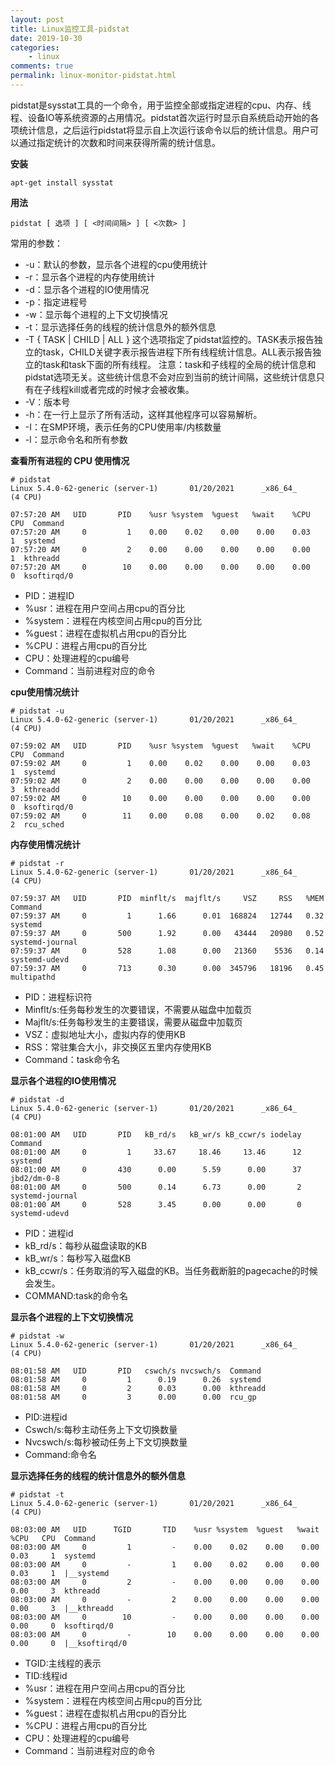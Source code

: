 ```yaml
---
layout: post
title: Linux监控工具-pidstat
date: 2019-10-30
categories:
    - linux
comments: true
permalink: linux-monitor-pidstat.html
---
```


pidstat是sysstat工具的一个命令，用于监控全部或指定进程的cpu、内存、线程、设备IO等系统资源的占用情况。pidstat首次运行时显示自系统启动开始的各项统计信息，之后运行pidstat将显示自上次运行该命令以后的统计信息。用户可以通过指定统计的次数和时间来获得所需的统计信息。

**安装**

```
apt-get install sysstat
```

**用法**

```
pidstat [ 选项 ] [ <时间间隔> ] [ <次数> ]
```

常用的参数：

- -u：默认的参数，显示各个进程的cpu使用统计
- -r：显示各个进程的内存使用统计
- -d：显示各个进程的IO使用情况
- -p：指定进程号
- -w：显示每个进程的上下文切换情况
- -t：显示选择任务的线程的统计信息外的额外信息
- -T { TASK | CHILD | ALL } 这个选项指定了pidstat监控的。TASK表示报告独立的task，CHILD关键字表示报告进程下所有线程统计信息。ALL表示报告独立的task和task下面的所有线程。
   注意：task和子线程的全局的统计信息和pidstat选项无关。这些统计信息不会对应到当前的统计间隔，这些统计信息只有在子线程kill或者完成的时候才会被收集。
- -V：版本号
- -h：在一行上显示了所有活动，这样其他程序可以容易解析。
- -I：在SMP环境，表示任务的CPU使用率/内核数量
- -l：显示命令名和所有参数

**查看所有进程的  CPU 使用情况**

```
# pidstat
Linux 5.4.0-62-generic (server-1)       01/20/2021      _x86_64_        (4 CPU)

07:57:20 AM   UID       PID    %usr %system  %guest   %wait    %CPU   CPU  Command
07:57:20 AM     0         1    0.00    0.02    0.00    0.00    0.03     1  systemd
07:57:20 AM     0         2    0.00    0.00    0.00    0.00    0.00     1  kthreadd
07:57:20 AM     0        10    0.00    0.00    0.00    0.00    0.00     0  ksoftirqd/0
```

- PID：进程ID
- %usr：进程在用户空间占用cpu的百分比
- %system：进程在内核空间占用cpu的百分比
- %guest：进程在虚拟机占用cpu的百分比
- %CPU：进程占用cpu的百分比
- CPU：处理进程的cpu编号
- Command：当前进程对应的命令

**cpu使用情况统计**

```
# pidstat -u
Linux 5.4.0-62-generic (server-1)       01/20/2021      _x86_64_        (4 CPU)

07:59:02 AM   UID       PID    %usr %system  %guest   %wait    %CPU   CPU  Command
07:59:02 AM     0         1    0.00    0.02    0.00    0.00    0.03     1  systemd
07:59:02 AM     0         2    0.00    0.00    0.00    0.00    0.00     3  kthreadd
07:59:02 AM     0        10    0.00    0.00    0.00    0.00    0.00     0  ksoftirqd/0
07:59:02 AM     0        11    0.00    0.08    0.00    0.02    0.08     2  rcu_sched

```

**内存使用情况统计**

```
# pidstat -r
Linux 5.4.0-62-generic (server-1)       01/20/2021      _x86_64_        (4 CPU)

07:59:37 AM   UID       PID  minflt/s  majflt/s     VSZ     RSS   %MEM  Command
07:59:37 AM     0         1      1.66      0.01  168824   12744   0.32  systemd
07:59:37 AM     0       500      1.92      0.00   43444   20980   0.52  systemd-journal
07:59:37 AM     0       528      1.08      0.00   21360    5536   0.14  systemd-udevd
07:59:37 AM     0       713      0.30      0.00  345796   18196   0.45  multipathd

```

- PID：进程标识符
- Minflt/s:任务每秒发生的次要错误，不需要从磁盘中加载页
- Majflt/s:任务每秒发生的主要错误，需要从磁盘中加载页
- VSZ：虚拟地址大小，虚拟内存的使用KB
- RSS：常驻集合大小，非交换区五里内存使用KB
- Command：task命令名

**显示各个进程的IO使用情况**

```
# pidstat -d
Linux 5.4.0-62-generic (server-1)       01/20/2021      _x86_64_        (4 CPU)

08:01:00 AM   UID       PID   kB_rd/s   kB_wr/s kB_ccwr/s iodelay  Command
08:01:00 AM     0         1     33.67     18.46     13.46      12  systemd
08:01:00 AM     0       430      0.00      5.59      0.00      37  jbd2/dm-0-8
08:01:00 AM     0       500      0.14      6.73      0.00       2  systemd-journal
08:01:00 AM     0       528      3.45      0.00      0.00       0  systemd-udevd

```

- PID：进程id
- kB_rd/s：每秒从磁盘读取的KB
- kB_wr/s：每秒写入磁盘KB
- kB_ccwr/s：任务取消的写入磁盘的KB。当任务截断脏的pagecache的时候会发生。
- COMMAND:task的命令名

**显示各个进程的上下文切换情况**

```
# pidstat -w
Linux 5.4.0-62-generic (server-1)       01/20/2021      _x86_64_        (4 CPU)

08:01:58 AM   UID       PID   cswch/s nvcswch/s  Command
08:01:58 AM     0         1      0.19      0.26  systemd
08:01:58 AM     0         2      0.03      0.00  kthreadd
08:01:58 AM     0         3      0.00      0.00  rcu_gp

```

- PID:进程id
- Cswch/s:每秒主动任务上下文切换数量
- Nvcswch/s:每秒被动任务上下文切换数量
- Command:命令名

**显示选择任务的线程的统计信息外的额外信息**

```
# pidstat -t
Linux 5.4.0-62-generic (server-1)       01/20/2021      _x86_64_        (4 CPU)

08:03:00 AM   UID      TGID       TID    %usr %system  %guest   %wait    %CPU   CPU  Command
08:03:00 AM     0         1         -    0.00    0.02    0.00    0.00    0.03     1  systemd
08:03:00 AM     0         -         1    0.00    0.02    0.00    0.00    0.03     1  |__systemd
08:03:00 AM     0         2         -    0.00    0.00    0.00    0.00    0.00     3  kthreadd
08:03:00 AM     0         -         2    0.00    0.00    0.00    0.00    0.00     3  |__kthreadd
08:03:00 AM     0        10         -    0.00    0.00    0.00    0.00    0.00     0  ksoftirqd/0
08:03:00 AM     0         -        10    0.00    0.00    0.00    0.00    0.00     0  |__ksoftirqd/0
```

- TGID:主线程的表示
- TID:线程id
- %usr：进程在用户空间占用cpu的百分比
- %system：进程在内核空间占用cpu的百分比
- %guest：进程在虚拟机占用cpu的百分比
- %CPU：进程占用cpu的百分比
- CPU：处理进程的cpu编号
- Command：当前进程对应的命令

